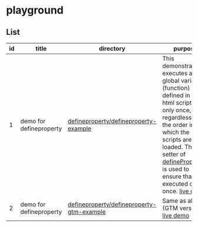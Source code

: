 # playground

## List
| id  | title                   | directory                                                                                                                              | purpose                                                                                                                                                                                                                                                                                                                                                                                                         |
| --- | ----------------------- | -------------------------------------------------------------------------------------------------------------------------------------- | --------------------------------------------------------------------------------------------------------------------------------------------------------------------------------------------------------------------------------------------------------------------------------------------------------------------------------------------------------------------------------------------------------------- |
| 1   | demo for defineproperty | [defineproperty/defineproperty-example](https://github.com/Uyutaka/playground/tree/main/defineproperty/defineproperty-example)         | This demonstration executes a global variable (function) defined in the html script tag only once, regardless of the order in which the scripts are loaded.  The setter of [defineProperty()](https://developer.mozilla.org/en-US/docs/Web/JavaScript/Reference/Global_Objects/Object/defineProperty) is used to ensure that it is executed only once. [live demo](https://defineproperty-example.netlify.app/) |
| 2   | demo for defineproperty | [defineproperty/defineproperty-gtm-example](https://github.com/Uyutaka/playground/tree/main/defineproperty/defineproperty-gtm-example) | Same as above (GTM version) [live demo](https://defineproperty-gtm-example.netlify.app/)                                                                                                                                                                                                                                                                                                                        |
